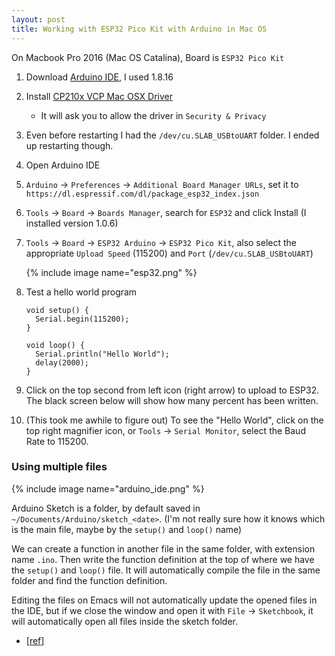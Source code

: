 ```yaml
---
layout: post
title: Working with ESP32 Pico Kit with Arduino in Mac OS
---
```


On Macbook Pro 2016 (Mac OS Catalina), Board is `ESP32 Pico Kit`

1. Download [Arduino IDE](https://www.arduino.cc/en/software), I used 1.8.16
2. Install [CP210x VCP Mac OSX Driver](https://www.silabs.com/products/development-tools/software/usb-to-uart-bridge-vcp-drivers)
    - It will ask you to allow the driver in `Security & Privacy`
3. Even before restarting I had the `/dev/cu.SLAB_USBtoUART` folder. I ended up restarting though.
4. Open Arduino IDE
5. `Arduino` -> `Preferences` -> `Additional Board Manager URLs`, set it to `https://dl.espressif.com/dl/package_esp32_index.json`
6. `Tools` -> `Board` -> `Boards Manager`, search for `ESP32` and click Install (I installed version 1.0.6)
7. `Tools` -> `Board` -> `ESP32 Arduino` -> `ESP32 Pico Kit`, also select the appropriate `Upload Speed` (115200) and `Port` (`/dev/cu.SLAB_USBtoUART`)

    {% include image name="esp32.png" %}

8. Test a hello world program

    ```
    void setup() {
      Serial.begin(115200);
    }
    
    void loop() {
      Serial.println("Hello World");
      delay(2000);
    }
    ```

9. Click on the top second from left icon (right arrow) to upload to ESP32. The black screen below will show how many percent has been written.
10. (This took me awhile to figure out) To see the "Hello World", click on the top right magnifier icon, or `Tools` -> `Serial Monitor`, select the Baud Rate to 115200.

### Using multiple files

{% include image name="arduino_ide.png" %}

Arduino Sketch is a folder, by default saved in `~/Documents/Arduino/sketch_<date>`. (I'm not really sure how it knows which is the main file, maybe by the `setup()` and `loop()` name)

We can create a function in another file in the same folder, with extension name `.ino`. Then write the function definition at the top of where we have the `setup()` and `loop()` file. It will automatically compile the file in the same folder and find the function definition.

Editing the files on Emacs will not automatically update the opened files in the IDE, but if we close the window and open it with `File` -> `Sketchbook`, it will automatically open all files inside the sketch folder.


- [[ref](https://www.hackster.io/shahizat005/getting-started-with-esp32-on-a-mac-4b3997)]
